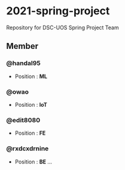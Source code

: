 # 2021-spring-project
Repository for DSC-UOS Spring Project Team

## Member

### @handal95 
- Position : **ML**

### @owao
- Position : **IoT**

### @edit8080
- Position : **FE**

### @rxdcxdrnine
- Position : **BE**
...

